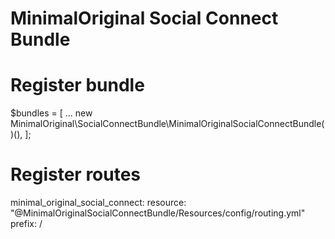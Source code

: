 MinimalOriginal Social Connect Bundle
========

Register bundle
========
$bundles = [
    ...
    new MinimalOriginal\SocialConnectBundle\MinimalOriginalSocialConnectBundle()(),
];

Register routes
========
minimal_original_social_connect:
    resource: "@MinimalOriginalSocialConnectBundle/Resources/config/routing.yml"
    prefix:   /
